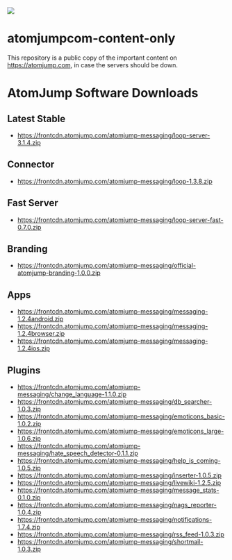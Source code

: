 <img src="https://atomjump.com/images/logo80.png">

# atomjumpcom-content-only
This repository is a public copy of the important content on https://atomjump.com, 
in case the servers should be down.


# AtomJump Software Downloads


## Latest Stable

* https://frontcdn.atomjump.com/atomjump-messaging/loop-server-3.1.4.zip

## Connector

* https://frontcdn.atomjump.com/atomjump-messaging/loop-1.3.8.zip

## Fast Server

* https://frontcdn.atomjump.com/atomjump-messaging/loop-server-fast-0.7.0.zip

## Branding

* https://frontcdn.atomjump.com/atomjump-messaging/official-atomjump-branding-1.0.0.zip

## Apps

* https://frontcdn.atomjump.com/atomjump-messaging/messaging-1.2.4android.zip
* https://frontcdn.atomjump.com/atomjump-messaging/messaging-1.2.4browser.zip
* https://frontcdn.atomjump.com/atomjump-messaging/messaging-1.2.4ios.zip


## Plugins

* https://frontcdn.atomjump.com/atomjump-messaging/change_language-1.1.0.zip
* https://frontcdn.atomjump.com/atomjump-messaging/db_searcher-1.0.3.zip
* https://frontcdn.atomjump.com/atomjump-messaging/emoticons_basic-1.0.2.zip
* https://frontcdn.atomjump.com/atomjump-messaging/emoticons_large-1.0.6.zip
* https://frontcdn.atomjump.com/atomjump-messaging/hate_speech_detector-0.1.1.zip
* https://frontcdn.atomjump.com/atomjump-messaging/help_is_coming-1.0.5.zip
* https://frontcdn.atomjump.com/atomjump-messaging/inserter-1.0.5.zip
* https://frontcdn.atomjump.com/atomjump-messaging/livewiki-1.2.5.zip
* https://frontcdn.atomjump.com/atomjump-messaging/message_stats-0.1.0.zip
* https://frontcdn.atomjump.com/atomjump-messaging/nags_reporter-1.0.4.zip
* https://frontcdn.atomjump.com/atomjump-messaging/notifications-1.7.4.zip
* https://frontcdn.atomjump.com/atomjump-messaging/rss_feed-1.0.3.zip
* https://frontcdn.atomjump.com/atomjump-messaging/shortmail-1.0.3.zip
